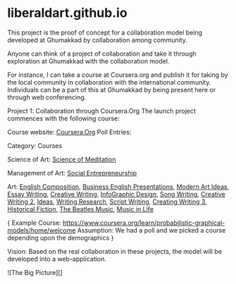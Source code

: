 # liberaldart.github.io
This project is the proof of concept for a collaboration model being developed
at Ghumakkad by collaboration among community.

Anyone can think of a project of collaboration and take it through exploration
at Ghumakkad with the collaboration model.

For instance, I can take a course at Coursera.org and publish it for taking
by the local community in collaboration with the international community. Individuals 
can be a part of this at Ghumakkad by being present here or through web conferencing.

Project 1:
Collaboration through Coursera.Org
  The launch project commences with the following course:
  
  Course website: [Coursera.Org](www.coursera.org)
  Poll Entries:
  
  Category: Courses 
  
  Science of Art:
    [Science of Meditation](https://www.coursera.org/learn/science-of-meditation)
    
  Management of Art:
    [Social Entrepreneurship](https://www.coursera.org/specializations/social-entrepreneurship-cbs)
    
  Art:
    [English Composition](https://www.coursera.org/learn/english-composition), [Business English Presentations](https://www.coursera.org/learn/business-english-presentations), [Modern Art Ideas](https://www.coursera.org/learn/modern-art-ideas), [Essay Writing](https://www.coursera.org/learn/getting-started-with-essay-writing), [Creative Writing](https://www.coursera.org/learn/craft-of-plot), [InfoGraphic Design](https://www.coursera.org/learn/infographic-design), [Song Writing](https://www.coursera.org/learn/songwriting-lyrics), [Creative Writing 2](https://www.coursera.org/learn/craft-of-character), [Ideas](https://www.coursera.org/learn/ideas), [Writing Research](https://www.coursera.org/learn/introduction-to-research-for-essay-writing), [Script Writing](https://www.coursera.org/learn/script-writing), [Creating Writing 3](https://www.coursera.org/learn/craft-of-setting-and-description), [Historical Fiction](https://www.coursera.org/learn/historical-fiction), [The Beatles Music](https://www.coursera.org/learn/the-beatles), [Music in Life](https://www.coursera.org/learn/music-life)
    
    
    
  {
  Example Course: https://www.coursera.org/learn/probabilistic-graphical-models/home/welcome
    Assumption: We had a poll and we picked a course depending upon the demographics
  }

Vision:
  Based on the real collaboration in these projects, the model will be developed into a web-application.
  
![The Big Picture][]
